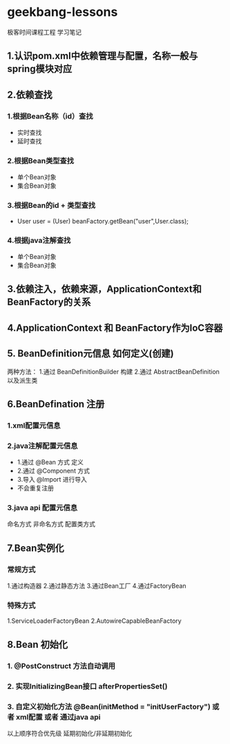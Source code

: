 # geekbang-lessons
极客时间课程工程
学习笔记

## 1.认识pom.xml中依赖管理与配置，名称一般与spring模块对应

## 2.依赖查找
### 1.根据Bean名称（id）查找
*   实时查找
*   延时查找
### 2.根据Bean类型查找
*   单个Bean对象
*   集合Bean对象
### 3.根据Bean的id + 类型查找
*   User user = (User) beanFactory.getBean("user",User.class);
### 4.根据java注解查找
*   单个Bean对象
*   集合Bean对象

## 3.依赖注入，依赖来源，ApplicationContext和BeanFactory的关系
## 4.ApplicationContext 和 BeanFactory作为IoC容器
## 5. BeanDefinition元信息 如何定义(创建)
   两种方法： 
   1.通过 BeanDefinitionBuilder 构建 
   2.通过 AbstractBeanDefinition 以及派生类
   
## 6.BeanDefination 注册

### 1.xml配置元信息
   <bean name="..." />
   
### 2.java注解配置元信息
 * 1.通过 @Bean 方式 定义
 * 2.通过 @Component 方式
 * 3.导入 @Import 进行导入
 * 不会重复注册
 
### 3.java api 配置元信息
   命名方式
   非命名方式
   配置类方式
   
## 7.Bean实例化
### 常规方式
1.通过构造器
2.通过静态方法
3.通过Bean工厂
4.通过FactoryBean
### 特殊方式
1.ServiceLoaderFactoryBean
2.AutowireCapableBeanFactory

## 8.Bean 初始化
### 1. @PostConstruct 方法自动调用
### 2. 实现InitializingBean接口 afterPropertiesSet()
### 3. 自定义初始化方法 @Bean(initMethod = "initUserFactory") 或者 xml配置 或者 通过java api
 以上顺序符合优先级
 延期初始化/非延期初始化
 
